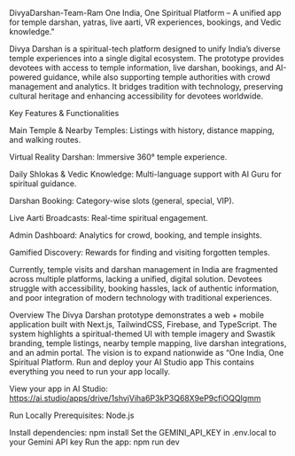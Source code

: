 DivyaDarshan-Team-Ram
One India, One Spiritual Platform – A unified app for temple darshan, yatras, live aarti, VR experiences, bookings, and Vedic knowledge."

Divya Darshan is a spiritual-tech platform designed to unify India’s diverse temple experiences into a single digital ecosystem. The prototype provides devotees with access to temple information, live darshan, bookings, and AI-powered guidance, while also supporting temple authorities with crowd management and analytics. It bridges tradition with technology, preserving cultural heritage and enhancing accessibility for devotees worldwide.

Key Features & Functionalities

Main Temple & Nearby Temples: Listings with history, distance mapping, and walking routes.

Virtual Reality Darshan: Immersive 360° temple experience.

Daily Shlokas & Vedic Knowledge: Multi-language support with AI Guru for spiritual guidance.

Darshan Booking: Category-wise slots (general, special, VIP).

Live Aarti Broadcasts: Real-time spiritual engagement.

Admin Dashboard: Analytics for crowd, booking, and temple insights.

Gamified Discovery: Rewards for finding and visiting forgotten temples.

Currently, temple visits and darshan management in India are fragmented across multiple platforms, lacking a unified, digital solution. Devotees struggle with accessibility, booking hassles, lack of authentic information, and poor integration of modern technology with traditional experiences.

Overview The Divya Darshan prototype demonstrates a web + mobile application built with Next.js, TailwindCSS, Firebase, and TypeScript. The system highlights a spiritual-themed UI with temple imagery and Swastik branding, temple listings, nearby temple mapping, live darshan integrations, and an admin portal. The vision is to expand nationwide as “One India, One Spiritual Platform.
Run and deploy your AI Studio app
This contains everything you need to run your app locally.

View your app in AI Studio: https://ai.studio/apps/drive/1shvjViha6P3kP3Q68X9eP9cfiOQQlgmm

Run Locally
Prerequisites: Node.js

Install dependencies: npm install
Set the GEMINI_API_KEY in .env.local to your Gemini API key
Run the app: npm run dev
